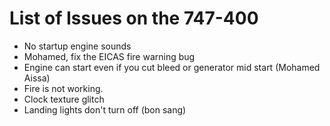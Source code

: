 # List of Issues on the 747-400
<ul
><li>No startup engine sounds</li>
<li>Mohamed, fix the EICAS fire warning bug</li>
<li>Engine can start even if you cut bleed or generator mid start (Mohamed Aissa)</li>
<li>Fire is not working.</li>
<li>Clock texture glitch</li>
<li>Landing lights don't turn off (bon sang)</li>
</ul>
